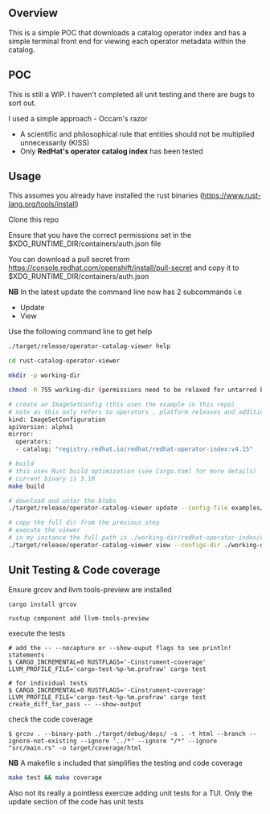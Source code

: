## Overview

This is a simple POC that downloads a catalog operator index and has a simple terminal front end for viewing each operator metadata within the catalog. 

## POC 

This is still a WIP. I haven't completed all unit testing and there are bugs to sort out. 

I used a simple approach - Occam's razor

- A scientific and philosophical rule that entities should not be multiplied unnecessarily (KISS)
- Only **RedHat's operator catalog index** has been tested

## Usage

This assumes you already have installed the rust binaries (https://www.rust-lang.org/tools/install)

Clone this repo

Ensure that you have the correct permissions set in the $XDG_RUNTIME_DIR/containers/auth.json file

You can download a pull secret from https://console.redhat.com/openshift/install/pull-secret and copy it to $XDG_RUNTIME_DIR/containers/auth.json

**NB** In the latest update the command line now has 2 subcommands i.e 
- Update
- View

Use the following command line to get help

```bash
./target/release/operator-catalog-viewer help
```

```bash
cd rust-catalog-operator-viewer

mkdir -p working-dir

chmod -R 755 working-dir (permissions need to be relaxed for untarred blobs)

# create an ImageSetConfig (this uses the example in this repo)
# note as this only refers to operators , platform releases and additionalImages should not be included
kind: ImageSetConfiguration
apiVersion: alpha1
mirror:
  operators:
  - catalog: "registry.redhat.io/redhat/redhat-operator-index:v4.15"

# build
# this uses Rust build optimization (see Cargo.toml for more details)
# current binary is 3.1M
make build

# download and untar the blobs
./target/release/operator-catalog-viewer update --config-file examples/imagesetconfig.yaml --loglevel debug --base-dir ./working-dir 

# copy the full dir from the previous step 
# execute the viewer
# in my instance the full path is ./working-dir/redhat-operator-index/v4.15/cache/071eb5/configs/
./target/release/operator-catalog-viewer view --configs-dir ./working-dir/redhat-operator-index/v4.15/cache/071eb5/configs/ 

```

## Unit Testing & Code coverage

Ensure grcov and  llvm tools-preview are installed

```
cargo install grcov 

rustup component add llvm-tools-preview

```

execute the tests

```
# add the -- --nocapture or --show-ouput flags to see println! statements
$ CARGO_INCREMENTAL=0 RUSTFLAGS='-Cinstrument-coverage' LLVM_PROFILE_FILE='cargo-test-%p-%m.profraw' cargo test

# for individual tests
$ CARGO_INCREMENTAL=0 RUSTFLAGS='-Cinstrument-coverage' LLVM_PROFILE_FILE='cargo-test-%p-%m.profraw' cargo test create_diff_tar_pass -- --show-output
```

check the code coverage

```
$ grcov . --binary-path ./target/debug/deps/ -s . -t html --branch --ignore-not-existing --ignore '../*' --ignore "/*" --ignore "src/main.rs" -o target/coverage/html

```

**NB** A makefile s included that simplifies the testing and code coverage 

```bash
make test && make coverage

```

Also not its really a pointless exercize adding unit tests for a TUI. Only the update section of the code has unit tests
